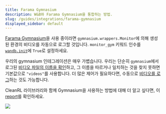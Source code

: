 ```yaml
---
title: Farama Gymnasium
description: W&B와 Farama Gymnasium을 통합하는 방법.
slug: /guides/integrations/farama-gymnasium
displayed_sidebar: default
---
```


[Farama Gymnasium](https://gymnasium.farama.org/#)을 사용 중이라면 `gymnasium.wrappers.Monitor`에 의해 생성된 환경의 비디오를 자동으로 로그할 것입니다. `monitor_gym` 키워드 인수를 [`wandb.init`](../../../ref/python/init.md)에 `True`로 설정하세요.

우리의 gymnasium 인테그레이션은 매우 가볍습니다. 우리는 단순히 `gymnasium`에서 로그된 [비디오 파일의 이름을 확인](https://github.com/wandb/wandb/blob/c5fe3d56b155655980611d32ef09df35cd336872/wandb/integration/gym/__init__.py#LL69C67-L69C67)하고, 그 이름을 따르거나 일치하는 것을 찾지 못하면 기본값으로 `"videos"`를 사용합니다. 더 많은 제어가 필요하다면, 수동으로 [비디오를 로그](../../track/log/media.md)하는 것도 가능합니다.

CleanRL 라이브러리와 함께 Gymnasium을 사용하는 방법에 대해 더 알고 싶다면, 이 [report](https://wandb.ai/raph-test/cleanrltest/reports/Mario-Bros-but-with-AI-Gymnasium-and-CleanRL---Vmlldzo0NTcxNTcw)를 확인하세요.

![](/images/integrations/gymnasium.png)